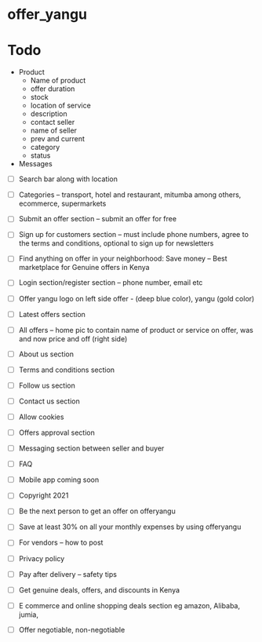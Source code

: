 # offer_yangu

# Todo
 - Product
    - Name of product
    - offer duration
    - stock
    - location of service
    - description
    - contact seller
    - name of seller
    - prev and current
    - category
    - status
- Messages


- [ ] Search bar along with location
- [ ] Categories – transport, hotel and restaurant, mitumba among others, ecommerce, supermarkets
- [ ] Submit an offer section – submit an offer for free
- [ ] Sign up for customers section – must include phone numbers, agree to the terms and conditions, optional to sign up for newsletters
- [ ] Find anything on offer in your neighborhood: Save money – Best marketplace for Genuine offers in Kenya
- [ ] Login section/register section – phone number, email etc
- [ ] Offer yangu logo on left side offer - (deep blue color), yangu (gold color)
- [ ] Latest offers section
- [ ] All offers – home pic to contain name of product or service on offer, was and now price and off (right side)
- [ ] About us section
- [ ] Terms and conditions section
- [ ] Follow us section
- [ ] Contact us section
- [ ] Allow cookies
- [ ] Offers approval section
- [ ] Messaging section between seller and buyer
- [ ] FAQ
- [ ] Mobile app coming soon
- [ ] Copyright 2021
- [ ] Be the next person to get an offer on offeryangu
- [ ] Save at least 30% on all your monthly expenses by using offeryangu
- [ ] For vendors – how to post
- [ ] Privacy policy
- [ ] Pay after delivery – safety tips
- [ ] Get genuine deals, offers, and discounts in Kenya
- [ ] E commerce and online shopping deals section eg amazon, Alibaba, jumia,
- [ ] Offer negotiable, non-negotiable

